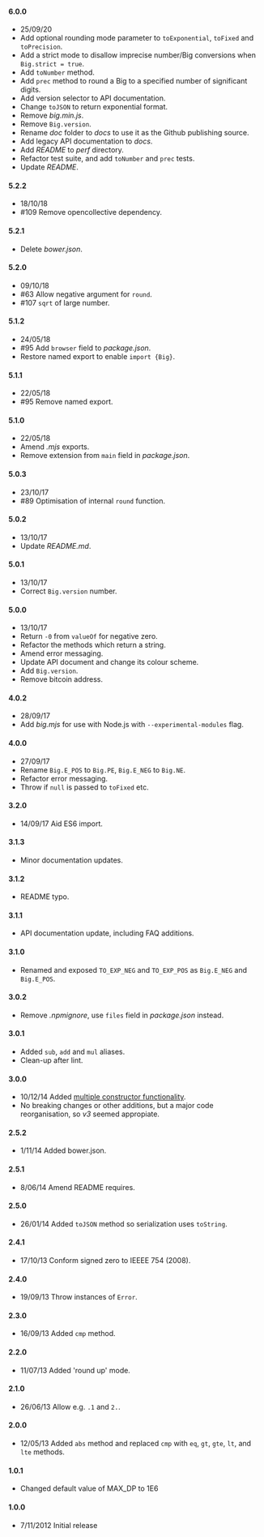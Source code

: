 #### 6.0.0

* 25/09/20
* Add optional rounding mode parameter to `toExponential`, `toFixed` and `toPrecision`.
* Add a strict mode to disallow imprecise number/Big conversions when `Big.strict = true`.
* Add `toNumber` method.
* Add `prec` method to round a Big to a specified number of significant digits.
* Add version selector to API documentation.
* Change `toJSON` to return exponential format.
* Remove *big.min.js*.
* Remove `Big.version`.
* Rename *doc* folder to *docs* to use it as the Github publishing source.
* Add legacy API documentation to *docs*.
* Add *README* to *perf* directory.
* Refactor test suite, and add `toNumber` and `prec` tests.
* Update *README*.

#### 5.2.2

* 18/10/18
* #109 Remove opencollective dependency.

#### 5.2.1

* Delete *bower.json*.

#### 5.2.0

* 09/10/18
* #63 Allow negative argument for `round`.
* #107 `sqrt` of large number.

#### 5.1.2

* 24/05/18
* #95 Add `browser` field to *package.json*.
* Restore named export to enable `import {Big}`.

#### 5.1.1

* 22/05/18
* #95 Remove named export.

#### 5.1.0

* 22/05/18
* Amend *.mjs* exports.
* Remove extension from `main` field in *package.json*.

#### 5.0.3

* 23/10/17
* #89 Optimisation of internal `round` function.

#### 5.0.2

* 13/10/17
* Update *README.md*.

#### 5.0.1

* 13/10/17
* Correct `Big.version` number.

#### 5.0.0

* 13/10/17
* Return `-0` from `valueOf` for negative zero.
* Refactor the methods which return a string.
* Amend error messaging.
* Update API document and change its colour scheme.
* Add `Big.version`.
* Remove bitcoin address.

#### 4.0.2

* 28/09/17
* Add *big.mjs* for use with Node.js with `--experimental-modules` flag.

#### 4.0.0

* 27/09/17
* Rename `Big.E_POS` to `Big.PE`, `Big.E_NEG` to `Big.NE`.
* Refactor error messaging.
* Throw if `null` is passed to `toFixed` etc.

#### 3.2.0

* 14/09/17 Aid ES6 import.

#### 3.1.3

* Minor documentation updates.

#### 3.1.2

* README typo.

#### 3.1.1

* API documentation update, including FAQ additions.

#### 3.1.0

* Renamed and exposed `TO_EXP_NEG` and `TO_EXP_POS` as `Big.E_NEG` and `Big.E_POS`.

#### 3.0.2

* Remove *.npmignore*, use `files` field in *package.json* instead.

#### 3.0.1

* Added `sub`, `add` and `mul` aliases.
* Clean-up after lint.

#### 3.0.0

* 10/12/14 Added [multiple constructor functionality](http://mikemcl.github.io/big.js/#faq).
* No breaking changes or other additions, but a major code reorganisation, so *v3* seemed appropiate.

#### 2.5.2

* 1/11/14 Added bower.json.

#### 2.5.1

* 8/06/14 Amend README requires.

#### 2.5.0

* 26/01/14 Added `toJSON` method so serialization uses `toString`.

#### 2.4.1

* 17/10/13 Conform signed zero to IEEEE 754 (2008).

#### 2.4.0

* 19/09/13 Throw instances of `Error`.

#### 2.3.0

* 16/09/13 Added `cmp` method.

#### 2.2.0

* 11/07/13 Added 'round up' mode.

#### 2.1.0

* 26/06/13 Allow e.g. `.1` and `2.`.

#### 2.0.0

* 12/05/13 Added `abs` method and replaced `cmp` with `eq`, `gt`, `gte`, `lt`, and `lte` methods.

#### 1.0.1

* Changed default value of MAX_DP to 1E6

#### 1.0.0

* 7/11/2012 Initial release
